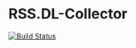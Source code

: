 # RSS.DL-Collector

[![Build Status](https://travis-ci.org/prashantkamdar/RSS.DL-Collector.svg?branch=master)](https://travis-ci.org/prashantkamdar/RSS.DL-Collector)
